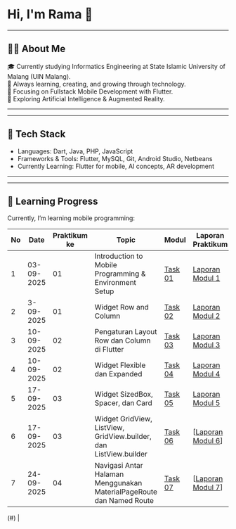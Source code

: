 # Hi, I'm Rama 👋

---
##  👨‍🎓 About Me
🎓 Currently studying Informatics Engineering at State Islamic University of Malang (UIN Malang).  
🌱 Always learning, creating, and growing through technology.  
📱 Focusing on Fullstack Mobile Development with Flutter.  
🤖 Exploring Artificial Intelligence & Augmented Reality. 

---

---
##  🚀 Tech Stack
- Languages: Dart, Java, PHP, JavaScript  
- Frameworks & Tools: Flutter, MySQL, Git, Android Studio, Netbeans
- Currently Learning: Flutter for mobile, AI concepts, AR development

---

---
##  📘 Learning Progress

Currently, I’m learning mobile programming:



| No | Date       | Praktikum ke | Topic                                      | Modul	     | Laporan Praktikum     |
|----|------------|---------|--------------------------------------------|------------|----------|
| 1  | 03-09-2025 | 01      | Introduction to Mobile Programming & Environment Setup | [Task 01](https://github.com/Ezra21ID/Modul-1.git ) | [Laporan Modul 1]([https://drive.google.com/file/d/1D9olQua29sb94bNs12HwqaTo6hYwVpIp/view?usp=sharing](https://drive.google.com/drive/folders/1a3qby9u80Vn8tGtnisAtfDYPowj1jDpX?usp=sharing)) |
| 2  | 3-09-2025 | 01      | Widget Row and Column       | [Task 02]([https://github.com/Ezra21ID/modul-2.git ) | [Laporan Modul 2](https://drive.google.com/file/d/1M4utnTtmWTm16zQrg5nJ99xhgj0aTZwK/view?usp=sharing](https://drive.google.com/drive/folders/1a3qby9u80Vn8tGtnisAtfDYPowj1jDpX?usp=sharing)) |
| 3  | 10-09-2025 | 02      | Pengaturan Layout Row dan Column di Flutter       | [Task 03](https://github.com/Ezra21ID/modul-3.git ) | [Laporan Modul 3]([https://drive.google.com/file/d/1_pOsf7boWFPybRHWx-buge0mw7YJB7rg/view?usp=sharing](https://drive.google.com/drive/folders/1a3qby9u80Vn8tGtnisAtfDYPowj1jDpX?usp=sharing)) |
| 4  | 10-09-2025 | 02      | Widget Flexible dan Expanded        | [Task 04](https://github.com/Ezra21ID/modul-4.git) | [Laporan Modul 4]([https://drive.google.com/file/d/1A-PG9e4nZhGNT3kKGOoerxYbF9C2bYsx/view?usp=sharing](https://drive.google.com/drive/folders/1a3qby9u80Vn8tGtnisAtfDYPowj1jDpX?usp=sharing)) |
| 5  | 17-09-2025 | 03      | Widget SizedBox, Spacer, dan Card       | [Task 05](https://github.com/Ezra21ID/modul-5.git) | [Laporan Modul 5]([https://drive.google.com/file/d/12PsEWhgro4Q05cox-y8wDUfYC7BH_LJO/view?usp=sharing](https://drive.google.com/drive/folders/1a3qby9u80Vn8tGtnisAtfDYPowj1jDpX?usp=sharing)) |
| 6  | 17-09-2025 | 03     | Widget GridView, ListView, GridView.builder, dan ListView.builder        | [Task 06](https://github.com/Ezra21ID/modul-6.git) | [[Laporan Modul 6](https://drive.google.com/drive/folders/1a3qby9u80Vn8tGtnisAtfDYPowj1jDpX?usp=sharing)]
| 7  | 24-09-2025 | 04     | Navigasi Antar Halaman Menggunakan MaterialPageRoute dan Named Route        | [Task 07](https://github.com/Ezra21ID/UTS.git) | [[Laporan Modul 7](https://drive.google.com/drive/folders/1a3qby9u80Vn8tGtnisAtfDYPowj1jDpX?usp=sharing)]

(#) |
